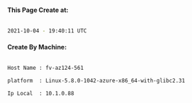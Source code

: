 
   
#### This Page Create at:

```bash

2021-10-04 - 19:40:11 UTC

```

#### Create By Machine:

```bash

Host Name : fv-az124-561

platform  : Linux-5.8.0-1042-azure-x86_64-with-glibc2.31

Ip Local  : 10.1.0.88

```

